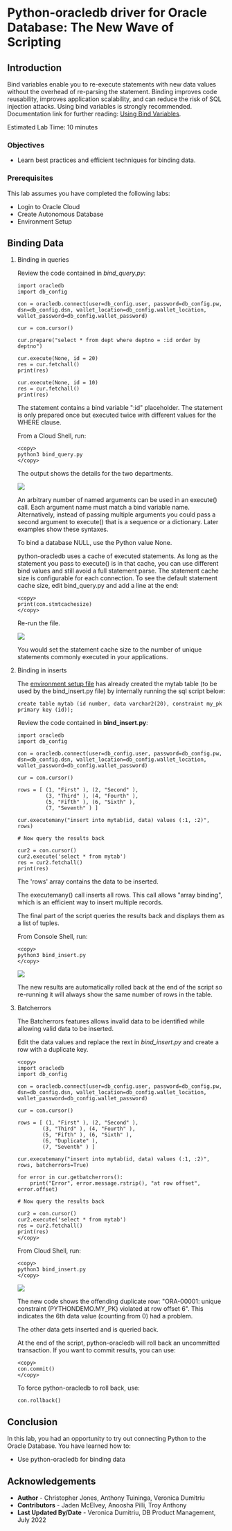 # Python-oracledb driver for Oracle Database: The New Wave of Scripting

## Introduction

Bind variables enable you to re-execute statements with new data values without the overhead of re-parsing the statement. Binding improves code reusability, improves application scalability, and can reduce the risk of SQL injection attacks. Using bind variables is strongly recommended. Documentation link for further reading: [Using Bind Variables](https://python-oracledb.readthedocs.io/en/latest/user_guide/bind.html).

Estimated Lab Time: 10 minutes

### Objectives

*  Learn best practices and efficient techniques for binding data.

### Prerequisites

This lab assumes you have completed the following labs:
* Login to Oracle Cloud
* Create Autonomous Database
* Environment Setup

## Binding Data

1.  Binding in queries

    Review the code contained in *bind\_query.py*:

    ````
    import oracledb
    import db_config

    con = oracledb.connect(user=db_config.user, password=db_config.pw, dsn=db_config.dsn, wallet_location=db_config.wallet_location, wallet_password=db_config.wallet_password)

    cur = con.cursor()

    cur.prepare("select * from dept where deptno = :id order by deptno")

    cur.execute(None, id = 20)
    res = cur.fetchall()
    print(res)

    cur.execute(None, id = 10)
    res = cur.fetchall()
    print(res)
    ````

    The statement contains a bind variable ":id" placeholder. The statement is only prepared once but executed twice with different values for the WHERE clause.

    From a Cloud Shell, run:

    ````
    <copy>
    python3 bind_query.py
    </copy>
    ````

    The output shows the details for the two departments.

    ![](./images/bind_query_1.png " " )

    An arbitrary number of named arguments can be used in an execute() call. Each argument name must match a bind variable name. Alternatively, instead of passing multiple arguments you could pass a second argument to execute() that is a sequence or a dictionary. Later examples show these syntaxes.
    
    To bind a database NULL, use the Python value None.
    
    python-oracledb uses a cache of executed statements. As long as the statement you pass to execute() is in that cache, you can use different bind values and still avoid a full statement parse. The statement cache size is configurable for each connection. To see the default statement cache size, edit bind\_query.py and add a line at the end:

    ````
    <copy>
    print(con.stmtcachesize)
    </copy>
    ````
    
    Re-run the file. 
    
    ![](./images/bind_query.png " " )

    You would set the statement cache size to the number of unique statements commonly executed in your applications.

2.  Binding in inserts
    
    The [environment setup file](https://oracle.github.io/python-oracledb/samples/tutorial/Python-and-Oracle-Database-The-New-Wave-of-Scripting.html#installsampleenv) has already created the mytab table (to be used by the bind\_insert.py file) by internally running the sql script below:

    ````
    create table mytab (id number, data varchar2(20), constraint my_pk primary key (id));
    ````

    Review the code contained in **bind\_insert.py**:

    ````
    import oracledb
    import db_config

    con = oracledb.connect(user=db_config.user, password=db_config.pw, dsn=db_config.dsn, wallet_location=db_config.wallet_location, wallet_password=db_config.wallet_password)    
    
    cur = con.cursor()

    rows = [ (1, "First" ), (2, "Second" ),
             (3, "Third" ), (4, "Fourth" ),
             (5, "Fifth" ), (6, "Sixth" ),
             (7, "Seventh" ) ]

    cur.executemany("insert into mytab(id, data) values (:1, :2)", rows)

    # Now query the results back

    cur2 = con.cursor()
    cur2.execute('select * from mytab')
    res = cur2.fetchall()
    print(res)
    ````

    The 'rows' array contains the data to be inserted.

    The executemany() call inserts all rows. This call allows "array binding", which is an efficient way to insert multiple records.

    The final part of the script queries the results back and displays them as a list of tuples.

    From Console Shell, run:

    ````
    <copy>
    python3 bind_insert.py
    </copy>
    ````

    ![](./images/bind_insert.png " ")

    The new results are automatically rolled back at the end of the script so re-running it will always show the same number of rows in the table.

3.  Batcherrors

    The Batcherrors features allows invalid data to be identified while allowing valid data to be inserted.

    Edit the data values and replace the rext in *bind\_insert.py* and create a row with a duplicate key.

    ````
    <copy>
    import oracledb
    import db_config

    con = oracledb.connect(user=db_config.user, password=db_config.pw, dsn=db_config.dsn, wallet_location=db_config.wallet_location, wallet_password=db_config.wallet_password)    

    cur = con.cursor()

    rows = [ (1, "First" ), (2, "Second" ),
            (3, "Third" ), (4, "Fourth" ),
            (5, "Fifth" ), (6, "Sixth" ),
            (6, "Duplicate" ),
            (7, "Seventh" ) ]
            
    cur.executemany("insert into mytab(id, data) values (:1, :2)", rows, batcherrors=True)
    
    for error in cur.getbatcherrors():
        print("Error", error.message.rstrip(), "at row offset", error.offset)

    # Now query the results back

    cur2 = con.cursor()
    cur2.execute('select * from mytab')
    res = cur2.fetchall()
    print(res)
    </copy>
    ````

    From Cloud Shell, run:

    ````
    <copy>
    python3 bind_insert.py
    </copy>
    ````
    
    ![](./images/bind_insert1.png " ")

    The new code shows the offending duplicate row: "ORA-00001: unique constraint (PYTHONDEMO.MY_PK) violated at row offset 6". This indicates the 6th data value (counting from 0) had a problem.
    
    The other data gets inserted and is queried back.
    
    At the end of the script, python-oracledb will roll back an uncommitted transaction. If you want to commit results, you can use:

    ````
    <copy>
    con.commit()
    </copy>
    ````

    To force python-oracledb to roll back, use:

    ````
    con.rollback()
    ````

## Conclusion

In this lab, you had an opportunity to try out connecting Python to the Oracle Database.
You have learned how to:
* Use python-oracledb for binding data

## Acknowledgements

* **Author** - Christopher Jones, Anthony Tuininga, Veronica Dumitriu
* **Contributors** - Jaden McElvey, Anoosha Pilli, Troy Anthony
* **Last Updated By/Date** - Veronica Dumitriu, DB Product Management, July 2022